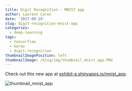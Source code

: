 ```yaml
---
title: Digit Recognition - MNIST app
author: Laurent Caron
date: '2017-09-29'
slug: digit-recognition-mnist-app
categories:
  - deep-learning
tags:
  - tensorflow
  - keras
  - digit-recognition
thumbnailImagePosition: left
thumbnailImage: /blog/img/thumbnail_mnist_app.PNG
---
```


Check out this new app at [exhibit-a.shinyapps.io/mnist_app](https://exhibit-a.shinyapps.io/mnist_app/).
<!--more-->

![thumbnail_mnist_app](/img/thumbnail_mnist_app.PNG)

